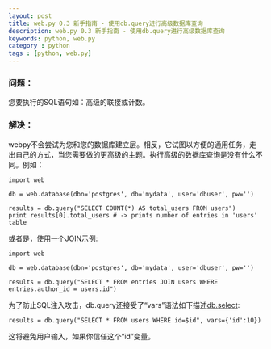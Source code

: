 ```yaml
---
layout: post
title: web.py 0.3 新手指南 - 使用db.query进行高级数据库查询
description: web.py 0.3 新手指南 - 使用db.query进行高级数据库查询
keywords: python, web.py
category : python
tags : [python, web.py]
---
```


### 问题：

您要执行的SQL语句如：高级的联接或计数。

### 解决：

webpy不会尝试为您和您的数据库建立层。相反，它试图以方便的通用任务，走出自己的方式，当您需要做的更高级的主题。执行高级的数据库查询是没有什么不同。例如：

    import web

    db = web.database(dbn='postgres', db='mydata', user='dbuser', pw='')
    
    results = db.query("SELECT COUNT(*) AS total_users FROM users")
    print results[0].total_users # -> prints number of entries in 'users' table


或者是，使用一个JOIN示例:

    import web
    
    db = web.database(dbn='postgres', db='mydata', user='dbuser', pw='')
    
    results = db.query("SELECT * FROM entries JOIN users WHERE entries.author_id = users.id")


为了防止SQL注入攻击，db.query还接受了“vars”语法如下描述[db.select](http://justjavac.com/python/2012/04/19/webpy-cookbook-select.html):

    results = db.query("SELECT * FROM users WHERE id=$id", vars={'id':10})

这将避免用户输入，如果你信任这个“id”变量。